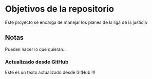# Objetivos de la repositorio

Este proyecto se encarga de manejar los planes de la liga de la justicia


## Notas
Pueden hacer lo que quieran...

### Actualizado desde GitHub

Este es un texto actualizado desde GitHub !!!
